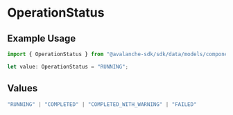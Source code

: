 # OperationStatus

## Example Usage

```typescript
import { OperationStatus } from "@avalanche-sdk/sdk/data/models/components";

let value: OperationStatus = "RUNNING";
```

## Values

```typescript
"RUNNING" | "COMPLETED" | "COMPLETED_WITH_WARNING" | "FAILED"
```